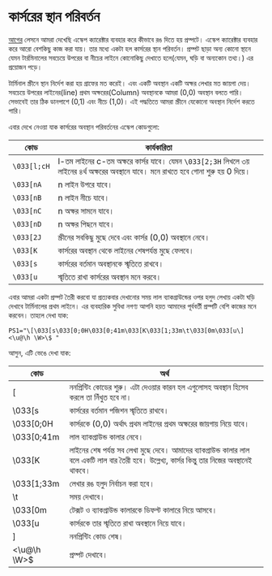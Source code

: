 # কার্সরের স্থান পরিবর্তন #

[আগের](2.2.2.colorprompt.md) লেসনে আমরা দেখেছি এস্কেপ ক্যারেক্টার ব্যবহার করে কীভাবে রঙ দিতে হয় প্রম্পটে। এস্কেপ ক্যারেক্টার ব্যবহার করে আরো বেশকিছু কাজ করা যায়। তার মধ্যে একটা হল কার্সরের স্থান পরিবর্তন। প্রম্পট ছাড়া অন্য কোনো স্থানে যেমন টার্রমিনালের সবচেয়ে উপরের বা নীচের লাইনে কোনোকিছু দেখাতে হলে(যেমন, ঘড়ি বা অন্যকোন তথ্য।) এর প্রয়োজন পড়ে।

টার্মিনাল স্ক্রীনে স্থান নির্দেশ করা হয় গ্রাফের মত করেই। এবং একটি অবস্থান একটি অক্ষর লেখার মত জায়গা দেয়। সবচেয়ে উপরের লাইনের(line) প্রথম অক্ষরের(Column) অবস্থানকে আমরা (0,0) অবস্থান বলতে পারি। সেভাবেই তার ঠিক ডানপাশে (0,1) এবং নীচে (1,0)। এই পদ্ধতিতে আমরা স্ক্রীনে যেকোনো অবস্থান নির্দেশ করতে পারি।

এবার দেখে নেওয়া যাক কার্সরের অবস্থান পরিবর্তনের এস্কেপ কোডগুলো:

| কোড | কার্যকারিতা |
| ------------- | -------------------------------------- |
| `\033[l;cH` | l-তম লাইনের c-তম অক্ষরে কার্সর যাবে। যেমন `\033[2;3H` লিখলে ৩য় লাইনের ৪র্থ অক্ষরের অবস্থানে যাবে। মনে রাখতে হবে গোনা শুরু হয় 0 দিয়ে। |
| `\033[nA` | n লাইন উপরে যাবে। |
| `\033[nB` | n লাইন নীচে যাবে। |
| `\033[nC` | n অক্ষর সামনে যাবে। |
| `\033[nD` | n অক্ষর পিছনে যাবে। |
| `\033[2J` | স্ক্রীনের সবকিছু মুছে দেবে এবং কার্সর (0,0) অবস্থানে নেবে। |
| `\033[K` | কার্সরের অবস্থান থেকে লাইনের শেষপর্যন্ত মুছে ফেলবে। |
| `\033[s` | কার্সরের বর্তমান অবস্থানকে স্মৃতিতে রাখবে। |
| `\033[u` | স্মৃতিতে রাখা কার্সরের অবস্থান মনে করবে। |

এবার আমরা একটা প্রম্পট তৈরী করবো যা প্রত্যকবার দেখানোর সময় লাল ব্যাকগ্রাউন্ডের ওপর হলুদ লেখায় একটা ঘড়ি দেখাবে টার্মিনালের প্রথম লাইনে। এর ব্যবহারিক সুবিধা নগণ্য আপনি হয়ত আমাদের পূর্ববর্তী প্রম্পটি বেশি কাজের মনে করবেন। তাহলে দেখা যাক:

```
PS1="\[\033[s\033[0;0H\033[0;41m\033[K\033[1;33m\t\033[0m\033[u\]<\u@\h \W>\$ "
```

আসুন, এটি ভেঙে দেখা যাক:

| কোড | অর্থ |
| ----------- | ---------------------------------- |
| \[ | ননপ্রিন্টিং কোডের শুরু। এটা দেওয়ার কারন হল এগুলোসহ অবস্থান হিসেব করলে তা নিঁখুত হবে না। |
| \033[s | কার্সরের বর্তমান পজিশন স্মৃতিতে রাখবে। |
| \033[0;0H | কার্সরকে (0,0) অর্থাৎ প্রথম লাইনের প্রথম অক্ষরের জায়গায় নিয়ে যাবে। |
| \033[0;41m | লাল ব্যাকগ্রাউন্ড কালার নেবে। |
| \033[K | লাইনের শেষ পর্যন্ত সব লেখা মুছে দেবে। আমাদের ব্যাকগ্রাউন্ড কালার লাল বলে একটি লাল বার তৈরী হবে। উল্লেখ্য, কার্সর কিন্তু তার নিজের অবস্থানেই থাকবে। |
| \033[1;33m | লেখার রঙ হলুদ নির্বাচন করা হবে। |
| \t | সময় দেখাবে। |
| \033[0m | টেক্সট ও ব্যাকগ্রাউন্ড কালারকে ডিফল্ট কালারে নিয়ে আসবে। |
| \033[u | কার্সরকে তার স্মৃতিতে রাখা অবস্থানে নিয়ে যাবে। |
| \] | ননপ্রিন্টিং কোড শেষ। |
| <\u@\h \W>\$ | প্রম্পট দেখাবে। |